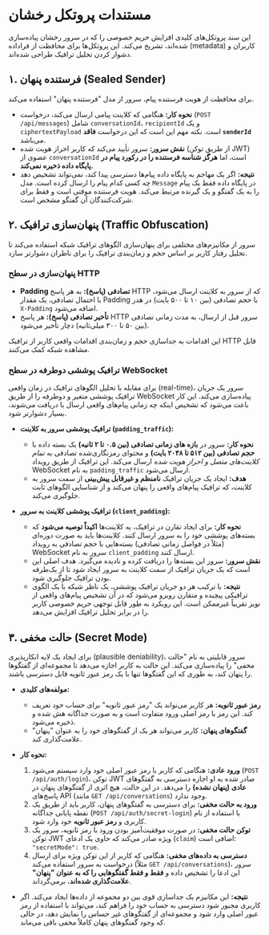 # مستندات پروتکل رخشان

این سند پروتکل‌های کلیدی افزایش حریم خصوصی را که در سرور رخشان پیاده‌سازی شده‌اند، تشریح می‌کند. این پروتکل‌ها برای محافظت از فراداده (metadata) کاربران و دشوار کردن تحلیل ترافیک طراحی شده‌اند.

## ۱. فرستنده پنهان (Sealed Sender)

برای محافظت از هویت فرستنده پیام، سرور از مدل "فرستنده پنهان" استفاده می‌کند.

- **نحوه کار:** هنگامی که کلاینت پیامی ارسال می‌کند، درخواست (`POST /api/messages`) شامل `conversationId`، `recipientId` و یک `ciphertextPayload` است. نکته مهم این است که این درخواست **فاقد `senderId`** می‌باشد.
- **نقش سرور:** سرور تأیید می‌کند که کاربر احراز هویت شده (از طریق توکن JWT) عضوی از `conversationId` است، اما **هرگز شناسه فرستنده را در رکورد پیام در پایگاه داده ذخیره نمی‌کند.**
- **نتیجه:** اگر یک مهاجم به پایگاه داده پیام‌ها دسترسی پیدا کند، نمی‌تواند تشخیص دهد چه کسی کدام پیام را ارسال کرده است. مدل `Message` در پایگاه داده فقط یک پیام را به یک گفتگو و یک گیرنده مرتبط می‌کند. هویت فرستنده موقتی است و فقط برای شرکت‌کنندگان آن گفتگو مشخص است.

## ۲. پنهان‌سازی ترافیک (Traffic Obfuscation)

سرور از مکانیزم‌های مختلفی برای پنهان‌سازی الگوهای ترافیک شبکه استفاده می‌کند تا تحلیل رفتار کاربر بر اساس حجم و زمان‌بندی ترافیک را برای ناظران دشوارتر سازد.

### پنهان‌سازی در سطح HTTP

- **Padding تصادفی (پاسخ):** به هر پاسخ HTTP که از سرور به کلاینت ارسال می‌شود، با احتمال تصادفی، یک مقدار Padding با حجم تصادفی (بین ۱۰ تا ۵۰۰ بایت) در هدر `X-Padding` اضافه می‌شود.
- **تأخیر تصادفی (پاسخ):** هر پاسخ HTTP سرور قبل از ارسال، به مدت زمانی تصادفی (بین ۵۰ تا ۳۰۰ میلی‌ثانیه) دچار تأخیر می‌شود.

این اقدامات به جداسازی حجم و زمان‌بندی اقدامات واقعی کاربر از ترافیک HTTP قابل مشاهده شبکه کمک می‌کنند.

### ترافیک پوششی دوطرفه در سطح WebSocket

برای مقابله با تحلیل الگوهای ترافیک در زمان واقعی (real-time)، سرور یک جریان ترافیک پوششی متغیر و دوطرفه را از طریق WebSocket پیاده‌سازی می‌کند. این کار باعث می‌شود که تشخیص اینکه چه زمانی پیام‌های واقعی ارسال یا دریافت می‌شوند، بسیار دشوارتر شود.

- **ترافیک پوششی سرور به کلاینت (`padding_traffic`):**
  - **نحوه کار:** سرور در **بازه های زمانی تصادفی (بین ۰.۵ تا ۲ ثانیه)** یک بسته داده با **حجم تصادفی (بین ۵۱۲ تا ۲۰۴۸ بایت)** و محتوای رمزنگاری‌شده تصادفی به *تمام کلاینت‌های متصل و احراز هویت شده* ارسال می‌کند. این ترافیک از طریق رویداد WebSocket به نام `padding_traffic` ارسال می‌شود.
  - **هدف:** ایجاد یک جریان ترافیک **نامنظم و غیرقابل پیش‌بینی** از سمت سرور به کلاینت، که ترافیک پیام‌های واقعی را پنهان می‌کند و از شناسایی الگوهای ثابت جلوگیری می‌کند.

- **ترافیک پوششی کلاینت به سرور (`client_padding`):**
  - **نحوه کار:** برای ایجاد تقارن در ترافیک، به کلاینت‌ها **اکیداً توصیه می‌شود** که بسته‌های پوششی خود را به سرور ارسال کنند. کلاینت‌ها باید به صورت دوره‌ای (مثلاً در فواصل زمانی تصادفی) بسته‌هایی با حجم تصادفی به رویداد WebSocket سرور به نام `client_padding` ارسال کنند.
  - **نقش سرور:** سرور این بسته‌ها را دریافت کرده و نادیده می‌گیرد. هدف اصلی این است که یک جریان ترافیک از سمت کلاینت به سرور ایجاد شود تا از یک‌طرفه بودن ترافیک جلوگیری شود.
  - **نتیجه:** با ترکیب هر دو جریان ترافیک پوششی، یک ناظر شبکه با یک الگوی ترافیکی پیچیده و متقارن روبرو می‌شود که در آن تشخیص پیام‌های واقعی از نویز تقریباً غیرممکن است. این رویکرد به طور قابل توجهی حریم خصوصی کاربر را در برابر تحلیل ترافیک افزایش می‌دهد.

## ۳. حالت مخفی (Secret Mode)

برای ایجاد یک لایه انکارپذیری (plausible deniability)، سرور قابلیتی به نام "حالت مخفی" را پیاده‌سازی می‌کند. این حالت به کاربر اجازه می‌دهد تا مجموعه‌ای از گفتگوها را پنهان کند، به طوری که این گفتگوها تنها با یک رمز عبور ثانویه قابل دسترسی باشند.

- **مولفه‌های کلیدی:**
  - **رمز عبور ثانویه:** هر کاربر می‌تواند یک "رمز عبور ثانویه" برای حساب خود تعریف کند. این رمز با رمز اصلی ورود متفاوت است و به صورت جداگانه هش شده و ذخیره می‌شود.
  - **گفتگوهای پنهان:** کاربر می‌تواند هر یک از گفتگوهای خود را به عنوان "پنهان" علامت‌گذاری کند.

- **نحوه کار:**
  1. **ورود عادی:** هنگامی که کاربر با رمز عبور اصلی خود وارد سیستم می‌شود (`POST /api/auth/login`)، توکن JWT صادر شده به او اجازه دسترسی به گفتگوهای **عادی (پنهان نشده)** را می‌دهد. در این حالت، هیچ اثری از گفتگوهای پنهان در پاسخ‌های API (مانند `GET /api/conversations`) وجود ندارد.
  2. **ورود به حالت مخفی:** برای دسترسی به گفتگوهای پنهان، کاربر باید از طریق یک نقطه پایانی جداگانه (`POST /api/auth/secret-login`) با استفاده از نام کاربری و **رمز عبور ثانویه** خود وارد شود.
  3. **توکن حالت مخفی:** در صورت موفقیت‌آمیز بودن ورود با رمز ثانویه، سرور یک توکن JWT ویژه صادر می‌کند که حاوی یک ادعای (`claim`) اضافی است: `"secretMode": true`.
  4. **دسترسی به داده‌های مخفی:** هنگامی که کاربر از این توکن ویژه برای ارسال درخواست به سرور استفاده می‌کند (مثلاً `GET /api/conversations`)، سرور این ادعا را تشخیص داده و **فقط و فقط گفتگوهایی را که به عنوان "پنهان" علامت‌گذاری شده‌اند**، برمی‌گرداند.

- **نتیجه:** این مکانیزم یک جداسازی قوی بین دو مجموعه از داده‌ها ایجاد می‌کند. اگر کاربری مجبور شود دسترسی به حساب خود را فراهم کند، می‌تواند با استفاده از رمز عبور اصلی وارد شود و مجموعه‌ای از گفتگوهای غیر حساس را نمایش دهد، در حالی که وجود گفتگوهای پنهان کاملاً مخفی باقی می‌ماند.
